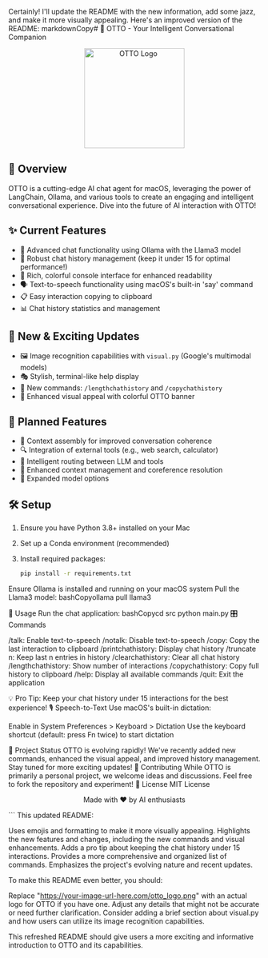Certainly! I'll update the README with the new information, add some jazz, and make it more visually appealing. Here's an improved version of the README:
markdownCopy# 🤖 OTTO - Your Intelligent Conversational Companion

<p align="center">
  <img src="https://your-image-url-here.com/otto_logo.png" alt="OTTO Logo" width="200"/>
</p>

## 🌟 Overview

OTTO is a cutting-edge AI chat agent for macOS, leveraging the power of LangChain, Ollama, and various tools to create an engaging and intelligent conversational experience. Dive into the future of AI interaction with OTTO!

## ✨ Current Features

- 🧠 Advanced chat functionality using Ollama with the Llama3 model
- 📜 Robust chat history management (keep it under 15 for optimal performance!)
- 🎨 Rich, colorful console interface for enhanced readability
- 🗣️ Text-to-speech functionality using macOS's built-in 'say' command
- 📋 Easy interaction copying to clipboard
- 📊 Chat history statistics and management

## 🚀 New & Exciting Updates

- 🖼️ Image recognition capabilities with `visual.py` (Google's multimodal models)
- 🎭 Stylish, terminal-like help display
- 📏 New commands: `/lengthchathistory` and `/copychathistory`
- 🌈 Enhanced visual appeal with colorful OTTO banner

## 🔮 Planned Features

- 🧩 Context assembly for improved conversation coherence
- 🔍 Integration of external tools (e.g., web search, calculator)
- 🧭 Intelligent routing between LLM and tools
- 🧠 Enhanced context management and coreference resolution
- 🔄 Expanded model options

## 🛠️ Setup

1. Ensure you have Python 3.8+ installed on your Mac
2. Set up a Conda environment (recommended)
3. Install required packages:

   ```bash
   pip install -r requirements.txt

Ensure Ollama is installed and running on your macOS system
Pull the Llama3 model:
bashCopyollama pull llama3


🚀 Usage
Run the chat application:
bashCopycd src
python main.py
🎛️ Commands

/talk: Enable text-to-speech
/notalk: Disable text-to-speech
/copy: Copy the last interaction to clipboard
/printchathistory: Display chat history
/truncate n: Keep last n entries in history
/clearchathistory: Clear all chat history
/lengthchathistory: Show number of interactions
/copychathistory: Copy full history to clipboard
/help: Display all available commands
/quit: Exit the application

💡 Pro Tip: Keep your chat history under 15 interactions for the best experience!
🎙️ Speech-to-Text
Use macOS's built-in dictation:

Enable in System Preferences > Keyboard > Dictation
Use the keyboard shortcut (default: press Fn twice) to start dictation

🌟 Project Status
OTTO is evolving rapidly! We've recently added new commands, enhanced the visual appeal, and improved history management. Stay tuned for more exciting updates!
🤝 Contributing
While OTTO is primarily a personal project, we welcome ideas and discussions. Feel free to fork the repository and experiment!
📜 License
MIT License

<p align="center">
  Made with ❤️ by AI enthusiasts
</p>
```
This updated README:

Uses emojis and formatting to make it more visually appealing.
Highlights the new features and changes, including the new commands and visual enhancements.
Adds a pro tip about keeping the chat history under 15 interactions.
Provides a more comprehensive and organized list of commands.
Emphasizes the project's evolving nature and recent updates.

To make this README even better, you should:

Replace "https://your-image-url-here.com/otto_logo.png" with an actual logo for OTTO if you have one.
Adjust any details that might not be accurate or need further clarification.
Consider adding a brief section about visual.py and how users can utilize its image recognition capabilities.

This refreshed README should give users a more exciting and informative introduction to OTTO and its capabilities.
